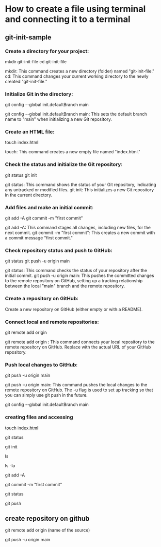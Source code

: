 # How to create a file using terminal and connecting it to a terminal 
## git-init-sample


### Create a directory for your project:

mkdir git-init-file
cd git-init-file

mkdir: This command creates a new directory (folder) named "git-init-file."
cd: This command changes your current working directory to the newly created "git-init-file."

### Initialize Git in the directory:

git config --global init.defaultBranch main

git config --global init.defaultBranch main: This sets the default branch name to "main" when initializing a new Git repository.

### Create an HTML file:
touch index.html

touch: This command creates a new empty file named "index.html."

### Check the status and initialize the Git repository:
git status
git init

git status: This command shows the status of your Git repository, indicating any untracked or modified files.
git init: This initializes a new Git repository in the current directory.

### Add files and make an initial commit:
git add -A
git commit -m "first commit"

git add -A: This command stages all changes, including new files, for the next commit.
git commit -m "first commit": This creates a new commit with a commit message "first commit."

### Check repository status and push to GitHub:
git status
git push -u origin main

git status: This command checks the status of your repository after the initial commit.
git push -u origin main: This pushes the committed changes to the remote repository on GitHub, setting up a tracking relationship between the local "main" branch and the remote repository.


### Create a repository on GitHub:
Create a new repository on GitHub (either empty or with a README).

### Connect local and remote repositories:
git remote add origin <repository-url>

git remote add origin <repository-url>: This command connects your local repository to the remote repository on GitHub. Replace <repository-url> with the actual URL of your GitHub repository.

### Push local changes to GitHub:
git push -u origin main

git push -u origin main: This command pushes the local changes to the remote repository on GitHub. The -u flag is used to set up tracking so that you can simply use git push in the future.








git config --global init.defaultBranch main

### creating files and accessing 

touch index.html

git status

git init

ls 

ls -la

git add -A

git commit -m "first commit"

git status

git push 

## create repository on github

git remote add origin (name of the source)

git push -u origin main 



